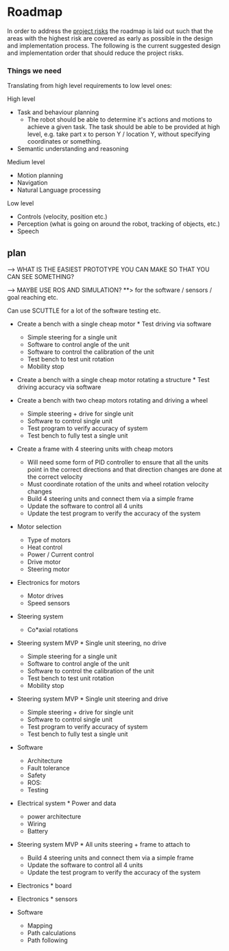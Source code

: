 # Roadmap

In order to address the [project risks](README.md#project*risks) the roadmap is laid out such that
the areas with the highest risk are covered as early as possible in the design and implementation
process. The following is the current suggested design and implementation order that should reduce
the project risks.


### Things we need

Translating from high level requirements to low level ones:

High level

* Task and behaviour planning
  * The robot should be able to determine it's actions and motions to achieve a given task. The task
    should be able to be provided at high level, e.g. take part x to person Y / location Y, without
    specifying coordinates or something.
* Semantic understanding and reasoning

Medium level

* Motion planning
* Navigation
* Natural Language processing

Low level

* Controls (velocity, position etc.)
* Perception (what is going on around the robot, tracking of objects, etc.)
* Speech

## plan



--> WHAT IS THE EASIEST PROTOTYPE YOU CAN MAKE SO THAT YOU CAN SEE SOMETHING?

--> MAYBE USE ROS AND SIMULATION? **> for the software / sensors / goal reaching etc.

Can use SCUTTLE for a lot of the software testing etc.



* Create a bench with a single cheap motor * Test driving via software
  * Simple steering for a single unit
  * Software to control angle of the unit
  * Software to control the calibration of the unit
  * Test bench to test unit rotation
  * Mobility stop

* Create a bench with a single cheap motor rotating a structure * Test driving accuracy via software

* Create a bench with two cheap motors rotating and driving a wheel
  * Simple steering + drive for single unit
  * Software to control single unit
  * Test program to verify accuracy of system
  * Test bench to fully test a single unit

* Create a frame with 4 steering units with cheap motors
  * Will need some form of PID controller to ensure that all the units point in the correct directions
    and that direction changes are done at the correct velocity
  * Must coordinate rotation of the units and wheel rotation velocity changes
  * Build 4 steering units and connect them via a simple frame
  * Update the software to control all 4 units
  * Update the test program to verify the accuracy of the system

* Motor selection
  * Type of motors
  * Heat control
  * Power / Current control
  * Drive motor
  * Steering motor

* Electronics for motors
  * Motor drives
  * Speed sensors

* Steering system
  * Co*axial rotations

* Steering system MVP * Single unit steering, no drive
  * Simple steering for a single unit
  * Software to control angle of the unit
  * Software to control the calibration of the unit
  * Test bench to test unit rotation
  * Mobility stop

* Steering system MVP * Single unit steering and drive
  * Simple steering + drive for single unit
  * Software to control single unit
  * Test program to verify accuracy of system
  * Test bench to fully test a single unit

* Software
  * Architecture
  * Fault tolerance
  * Safety
  * ROS:
  * Testing

* Electrical system * Power and data
  * power architecture
  * Wiring
  * Battery

* Steering system MVP * All units steering + frame to attach to
  * Build 4 steering units and connect them via a simple frame
  * Update the software to control all 4 units
  * Update the test program to verify the accuracy of the system

* Electronics * board

* Electronics * sensors

* Software
  * Mapping
  * Path calculations
  * Path following